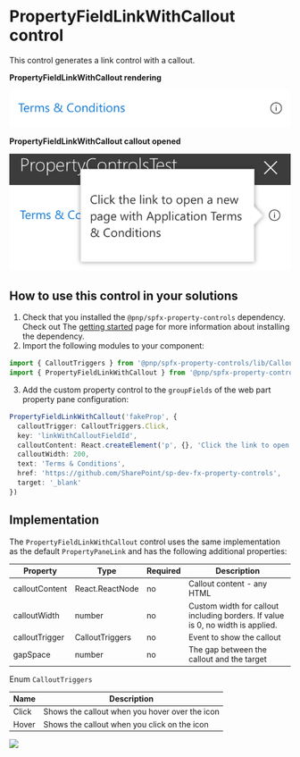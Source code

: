 # PropertyFieldLinkWithCallout control

This control generates a link control with a callout.

**PropertyFieldLinkWithCallout rendering**

![Button field with callout](../assets/linkfieldwithcallout.png)


**PropertyFieldLinkWithCallout callout opened**

![Button field with callout opened](../assets/linkfieldwithcallout-open.png)

## How to use this control in your solutions

1. Check that you installed the `@pnp/spfx-property-controls` dependency. Check out The [getting started](../getting-started) page for more information about installing the dependency.
2. Import the following modules to your component:

```TypeScript
import { CalloutTriggers } from '@pnp/spfx-property-controls/lib/Callout';
import { PropertyFieldLinkWithCallout } from '@pnp/spfx-property-controls/lib/PropertyFieldLinkWithCallout';
```

3. Add the custom property control to the `groupFields` of the web part property pane configuration:

```TypeScript
PropertyFieldLinkWithCallout('fakeProp', {
  calloutTrigger: CalloutTriggers.Click,
  key: 'linkWithCalloutFieldId',
  calloutContent: React.createElement('p', {}, 'Click the link to open a new page with Application Terms & Conditions'),
  calloutWidth: 200,
  text: 'Terms & Conditions',
  href: 'https://github.com/SharePoint/sp-dev-fx-property-controls',
  target: '_blank'
})
```

## Implementation

The `PropertyFieldLinkWithCallout` control uses the same implementation as the default `PropertyPaneLink` and has the following additional properties:

| Property | Type | Required | Description |
| ---- | ---- | ---- | ---- |
| calloutContent | React.ReactNode | no | Callout content - any HTML |
| calloutWidth | number | no | Custom width for callout including borders. If value is 0, no width is applied. |
| calloutTrigger | CalloutTriggers | no | Event to show the callout |
| gapSpace | number | no | The gap between the callout and the target |

Enum `CalloutTriggers`

| Name | Description |
| ---- | ---- |
| Click | Shows the callout when you hover over the icon |
| Hover | Shows the callout when you click on the icon |


![](https://telemetry.sharepointpnp.com/sp-dev-fx-property-controls/wiki/PropertyFieldLinkWithCallout)